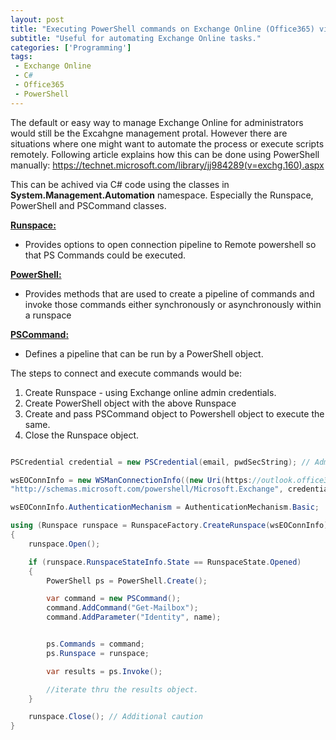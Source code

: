 ```yaml
---
layout: post
title: "Executing PowerShell commands on Exchange Online (Office365) via C#"
subtitle: "Useful for automating Exchange Online tasks."
categories: ['Programming']
tags:
 - Exchange Online
 - C#
 - Office365
 - PowerShell
---
```


The default or easy way to manage Exchange Online for administrators would still be the Excahgne management protal. However there are situations where one might want to automate the process or execute scripts remotely. Following article explains how this can be done using PowerShell manually: https://technet.microsoft.com/library/jj984289(v=exchg.160).aspx

This can be achived via C# code using the classes in **System.Management.Automation** namespace. Especially the Runspace, PowerShell and PSCommand classes.

**[Runspace:](https://msdn.microsoft.com/en-us/library/system.management.automation.runspaces.runspace(v=vs.85).aspx)**
 - Provides options to open connection pipeline to Remote powershell so that PS Commands could be executed.

**[PowerShell:]( https://msdn.microsoft.com/en-us/library/system.management.automation.powershell(v=vs.85).aspx)**

- Provides methods that are used to create a pipeline of commands and invoke those commands either synchronously or asynchronously within a runspace

**[PSCommand:](https://msdn.microsoft.com/en-us/library/system.management.automation.pscommand(v=vs.85).aspx)**

 - Defines a pipeline that can be run by a PowerShell object.

The steps to connect and execute commands would be:

 1. Create Runspace - using Exchange online admin credentials.
 2. Create PowerShell object with the above Runspace
 3. Create and pass PSCommand object to Powershell object to execute the same.
 4. Close the Runspace object.


```c#

PSCredential credential = new PSCredential(email, pwdSecString); // Admin email and pwd

wsEOConnInfo = new WSManConnectionInfo((new Uri(https://outlook.office365.com/powershell-liveid/)),
"http://schemas.microsoft.com/powershell/Microsoft.Exchange", credential);

wsEOConnInfo.AuthenticationMechanism = AuthenticationMechanism.Basic;

using (Runspace runspace = RunspaceFactory.CreateRunspace(wsEOConnInfo))
{
    runspace.Open();

    if (runspace.RunspaceStateInfo.State == RunspaceState.Opened)
    {
        PowerShell ps = PowerShell.Create();

        var command = new PSCommand();
        command.AddCommand("Get-Mailbox");
        command.AddParameter("Identity", name);


        ps.Commands = command;
        ps.Runspace = runspace;

        var results = ps.Invoke();

        //iterate thru the results object.
    }

    runspace.Close(); // Additional caution 
}

```


